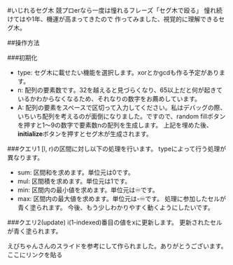 #いじれるセグ木
競プロerなら一度は憧れるフレーズ「セグ木で殴る」
憧れ続けてはや1年、機運が高まってきたので
作ってみました、視覚的に理解できるセグ木。

##操作方法

###初期化
* type: セグ木に載せたい機能を選択します。xorとかgcdも作る予定があります。
* n: 配列の要素数です。32を越えると見づらくなり、65以上だと何が起きているかわからなくなるため、それなりの数字をお薦めしています。
* A: 配列の要素をスペースで区切って入力してください。私はデバッグの際、いちいち配列を考えるのが面倒になりました。ですので、random fillボタンを押すと1〜9の数字で要素数nの配列を生成します。
上記を埋めた後、**initialize**ボタンを押すとセグ木が生成されます。

###クエリ1
[l, r)の区間に対し以下の処理を行います。
typeによって行う処理が異なります。
* sum: 区間和を求めます。単位元は0です。
* mul: 区間積を求めます。単位元は1です。
* min: 区間内の最小値を求めます。単位元は♾です。
* max: 区間内の最大値を求めます。単位元は-♾です。
処理に参加したセルが青く塗られます。
今後、もう少しわかりやすく動くようにしたいです。

###クエリ2(update)
i(1-indexed)番目の値をxに更新します。
更新されたセルが青く塗られます。

えびちゃんさんのスライドを参考にして作られました。ありがとうございます。
ここにリンクを貼る
